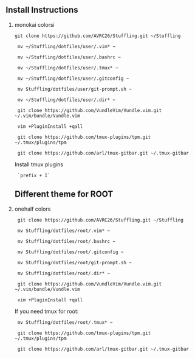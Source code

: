 ## Install Instructions

1. monokai colorsi

       git clone https://github.com/AVRC26/Stuffling.git ~/Stuffling

        mv ~/Stuffling/dotfiles/user/.vim* ~

        mv ~/Stuffling/dotfiles/user/.bashrc ~

        mv ~/Stuffling/dotfiles/user/.tmux* ~

        mv ~/Stuffling/dotfiles/user/.gitconfig ~

        mv Stuffling/dotfiles/user/git-prompt.sh ~

        mv ~/Stuffling/dotfiles/user/.dir* ~

        git clone https://github.com/VundleVim/Vundle.vim.git ~/.vim/bundle/Vundle.vim

        vim +PluginInstall +qall

        git clone https://github.com/tmux-plugins/tpm.git ~/.tmux/plugins/tpm

        git clone https://github.com/arl/tmux-gitbar.git ~/.tmux-gitbar

    Install tmux plugins

        `prefix + I`

    ## Different theme for ROOT

1. onehalf colors

        git clone https://github.com/AVRC26/Stuffling.git ~/Stuffling

        mv Stuffling/dotfiles/root/.vim* ~

        mv Stuffling/dotfiles/root/.bashrc ~

        mv Stuffling/dotfiles/root/.gitconfig ~

        mv Stuffling/dotfiles/root/git-prompt.sh ~

        mv Stuffling/dotfiles/root/.dir* ~

        git clone https://github.com/VundleVim/Vundle.vim.git ~/.vim/bundle/Vundle.vim

        vim +PluginInstall +qall

    If you need tmux for root:

        mv Stuffling/dotfiles/root/.tmux* ~

        git clone https://github.com/tmux-plugins/tpm.git ~/.tmux/plugins/tpm

        git clone https://github.com/arl/tmux-gitbar.git ~/.tmux-gitbar

